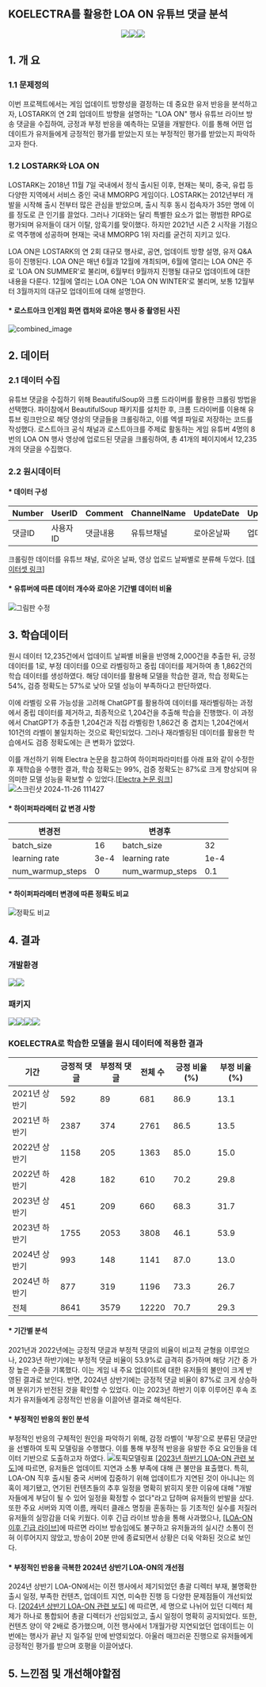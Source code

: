 ## KOELECTRA를 활용한 LOA ON 유튜브 댓글 분석
<!--
badge icon 참고 사이트
https://github.com/danmadeira/simple-icon-badges
-->
<p align="center"><img src="https://img.shields.io/badge/python-%233776AB.svg?&style=for-the-badge&logo=python&logoColor=white" /><img src="https://img.shields.io/badge/pytorch-%23EE4C2C.svg?&style=for-the-badge&logo=pytorch&logoColor=white" /><img src="https://img.shields.io/badge/pycharm-%23000000.svg?&style=for-the-badge&logo=pycharm&logoColor=white" /><p>

## 1. 개 요

### 1.1 문제정의
이번 프로젝트에서는 게임 업데이트 방향성을 결정하는 데 중요한 유저 반응을 분석하고자, LOSTARK의 연 2회 업데이트 방향을 설명하는 "LOA ON" 행사 유튜브 라이브 방송 댓글을 수집하여, 긍정과 부정 반응을 예측하는 모델을 개발한다. 이를 통해 어떤 업데이트가 유저들에게 긍정적인 평가를 받았는지 또는 부정적인 평가를 받았는지 파악하고자 한다.
### 1.2 LOSTARK와 LOA ON
LOSTARK는 2018년 11월 7일 국내에서 정식 출시된 이후, 현재는 북미, 중국, 유럽 등 다양한 지역에서 서비스 중인 국내 MMORPG 게임이다. LOSTARK는 2012년부터 개발을 시작해 출시 전부터 많은 관심을 받았으며, 출시 직후 동시 접속자가 35만 명에 이를 정도로 큰 인기를 끌었다. 그러나 기대와는 달리 특별한 요소가 없는 평범한 RPG로 평가되며 유저들이 대거 이탈, 암흑기를 맞이했다. 하지만 2021년 시즌 2 시작을 기점으로 역주행에 성공하며 현재는 국내 MMORPG 1위 자리를 굳건히 지키고 있다.

LOA ON은 LOSTARK의 연 2회 대규모 행사로, 공연, 업데이트 방향 설명, 유저 Q&A 등이 진행된다. LOA ON은 매년 6월과 12월에 개최되며, 6월에 열리는 LOA ON은 주로 'LOA ON SUMMER'로 불리며, 6월부터 9월까지 진행될 대규모 업데이트에 대한 내용을 다룬다. 12월에 열리는 LOA ON은 'LOA ON WINTER'로 불리며, 보통 12월부터 3월까지의 대규모 업데이트에 대해 설명한다.
#### * 로스트아크 인게임 화면 캡처와 로아온 행사 중 촬영된 사진
![combined_image](https://github.com/user-attachments/assets/3082606e-6102-408c-a44b-960aa3cf893e)
## 2. 데이터


### 2.1 데이터 수집
유튜브 댓글을 수집하기 위해 BeautifulSoup와 크롬 드라이버를 활용한 크롤링 방법을 선택했다. 파이참에서 BeautifulSoup 패키지를 설치한 후, 크롬 드라이버를 이용해 유튜브 링크만으로 해당 영상의 댓글들을 크롤링하고, 이를 엑셀 파일로 저장하는 코드를 작성했다. 로스트아크 공식 채널과 로스트아크를 주제로 활동하는 게임 유튜버 4명의 8번의 LOA ON 행사 영상에 업로드된 댓글을 크롤링하여, 총 41개의 페이지에서 12,235개의 댓글을 수집했다.

### 2.2 원시데이터
#### * 데이터 구성

| Number | UserID | Comment | ChannelName | UpdateDate | UpdateName | VideoUploadDate |
|--------|----------|-------------|--------------|--------------|--------------|--------------|
|댓글ID | 사용자ID    | 댓글내용       | 유튜브채널  | 로아온날짜 | 업데이트명  | 영상업로드날짜|

크롤링한 데이터를 유튜브 채널, 로아온 날짜, 영상 업로드 날짜별로 분류해 두었다. [[데이터셋 링크](https://www.kaggle.com/datasets/tltydtltbd/loa-on-youtube-reviews)]
#### * 유튜버에 따른 데이터 개수와 로아온 기간별 데이터 비율
![그림판 수정](https://github.com/user-attachments/assets/eb94163c-77c0-4d9f-9e11-e6ee1a544343)
## 3. 학습데이터
원시 데이터 12,235건에서 업데이트 날짜별 비율을 반영해 2,000건을 추출한 뒤, 긍정 데이터를 1로, 부정 데이터를 0으로 라벨링하고 중립 데이터를 제거하여 총 1,862건의 학습 데이터를 생성하였다. 해당 데이터를 활용해 모델을 학습한 결과, 학습 정확도는 54%, 검증 정확도는 57%로 낮아 모델 성능이 부족하다고 판단하였다.

이에 라벨링 오류 가능성을 고려해 ChatGPT를 활용하여 데이터를 재라벨링하는 과정에서 중립 데이터를 제거하고, 최종적으로 1,204건을 추출해 학습을 진행했다. 이 과정에서 ChatGPT가 추출한 1,204건과 직접 라벨링한 1,862건 중 겹치는 1,204건에서 101건의 라벨이 불일치하는 것으로 확인되었다. 그러나 재라벨링된 데이터를 활용한 학습에서도 검증 정확도에는 큰 변화가 없었다.

이를 개선하기 위해 Electra 논문을 참고하여 하이퍼파라미터를 아래 표와 같이 수정한 후 재학습을 수행한 결과, 학습 정확도는 99%, 검증 정확도는 87%로 크게 향상되며 유의미한 모델 성능을 확보할 수 있었다.[[Electra 논문 링크](https://arxiv.org/pdf/2003.10555)]
![스크린샷 2024-11-26 111427](https://github.com/user-attachments/assets/28902182-1efd-4a9a-843d-f9b5b75fe953)

#### * 하이퍼파라메터 값 변경 사항
| 변경전 |  | 변경후 |  |
|--------|----------|-------------|--------------|
|batch_size | 16    | batch_size       | 32  |
|learning rate | 3e-4    | learning rate       | 1e-4  |
|num_warmup_steps | 0    | num_warmup_steps       | 0.1  |

#### * 하이퍼파라메터 변경에 따른 정확도 비교
![정확도 비교](https://github.com/user-attachments/assets/f8c8b60f-55a4-410a-bdb4-6bb2d7a54c47)

## 4. 결과
### 개발환경

<img src="https://img.shields.io/badge/python-%233776AB.svg?&style=for-the-badge&logo=python&logoColor=white" /><img src="https://img.shields.io/badge/pycharm-%23000000.svg?&style=for-the-badge&logo=pycharm&logoColor=white" />

### 패키지

<img src="https://img.shields.io/badge/pandas-%23150458.svg?&style=for-the-badge&logo=pandas&logoColor=white" /><img src="https://img.shields.io/badge/pytorch-%23EE4C2C.svg?&style=for-the-badge&logo=pytorch&logoColor=white" /><img src="https://img.shields.io/badge/tensorflow-%23FF6F00.svg?&style=for-the-badge&logo=tensorflow&logoColor=white" /><img src="https://img.shields.io/badge/numpy-%23013243.svg?&style=for-the-badge&logo=numpy&logoColor=white" />

### KOELECTRA로 학습한 모델을 원시 데이터에 적용한 결과
| 기간 | 긍정적 댓글 | 부정적 댓글 |전체 수|긍정 비율 (%)|부정 비율 (%)
|--------|----------|-------------|-------|-|-|
|2021년 상반기|592|89|681|86.9	|13.1
|2021년 하반기|2387|374|2761|86.5	|13.5
|2022년 상반기|1158|205|1363|	85.0	|15.0
|2022년 하반기|428|182|610|70.2	|29.8
|2023년 상반기|451|209|	660|68.3	|31.7
|2023년 하반기|1755|2053|3808|46.1	|53.9
|2024년 상반기|993| 148|1141|87.0	|13.0
|2024년 하반기| 877|319|1196|73.3	|26.7
|전체| 8641|3579|12220|70.7	|29.3

#### * 기간별 분석


2021년과 2022년에는 긍정적 댓글과 부정적 댓글의 비율이 비교적 균형을 이루었으나, 2023년 하반기에는 부정적 댓글 비율이 53.9%로 급격히 증가하며 해당 기간 중 가장 높은 수준을 기록했다. 이는 게임 내 주요 업데이트에 대한 유저들의 불만이 크게 반영된 결과로 보인다.
반면, 2024년 상반기에는 긍정적 댓글 비율이 87%로 크게 상승하며 분위기가 반전된 것을 확인할 수 있었다. 이는 2023년 하반기 이후 이루어진 후속 조치가 유저들에게 긍정적인 반응을 이끌어낸 결과로 해석된다.
#### * 부정적인 반응의 원인 분석
부정적인 반응의 구체적인 원인을 파악하기 위해, 감정 라벨이 '부정'으로 분류된 댓글만을 선별하여 토픽 모델링을 수행했다. 이를 통해 부정적 반응을 유발한 주요 요인들을 데이터 기반으로 도출하고자 하였다.
![토픽모델링표](https://github.com/user-attachments/assets/26cbb212-43fa-4192-ac53-2e8d9ee6b6fe)
[[2023년 하반기 LOA-ON 관련 보도](https://www.1conomynews.co.kr/news/articleView.html?idxno=23993)]에 따르면, 유저들은 업데이트 지연과 소통 부족에 대해 큰 불만을 표출했다. 특히, LOA-ON 직후 출시될 중국 서버에 집중하기 위해 업데이트가 지연된 것이 아니냐는 의혹이 제기됐고, 연기된 컨텐츠들의 추후 일정을 명확히 밝히지 못한 이유에 대해 "개발자들에게 부담이 될 수 있어 일정을 확정할 수 없다"라고 답하며 유저들의 반발을 샀다. 또한 주요 서버와 지역 이름, 캐릭터 클래스 명칭을 혼동하는 등 기초적인 실수를 저질러 유저들의 실망감을 더욱 키웠다. 이후 긴급 라이브 방송을 통해 사과했으나, [[LOA-ON 이후 긴급 라이브](https://www.1conomynews.co.kr/news/articleView.html?idxno=24000)]에 따르면 라이브 방송임에도 불구하고 유저들과의 실시간 소통이 전혀 이루어지지 않았고, 방송이 20분 만에 종료되면서 상황은 더욱 악화된 것으로 보인다.

#### * 부정적인 반응을 극복한 2024년 상반기 LOA-ON의 개선점
2024년 상반기 LOA-ON에서는 이전 행사에서 제기되었던 총괄 디렉터 부재, 불명확한 출시 일정, 부족한 컨텐츠, 업데이트 지연, 미숙한 진행 등 다양한 문제점들이 개선되었다. [[2024년 상반기 LOA-ON 관련 보도](https://www.e-focus.co.kr/news/articleView.html?idxno=2946208)] 에 따르면, 세 명으로 나뉘어 있던 디렉터 체제가 하나로 통합되어 총괄 디렉터가 선임되었고, 출시 일정이 명확히 공지되었다. 또한, 컨텐츠 양이 약 2배로 증가했으며, 이전 행사에서 1개월가량 지연되었던 업데이트는 이번에는 행사가 끝난 지 일주일 만에 반영되었다. 아울러 매끄러운 진행으로 유저들에게 긍정적인 평가를 받으며 호평을 이끌어냈다.


## 5. 느낀점 및 개선해야할점

